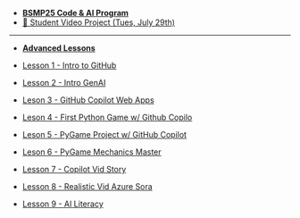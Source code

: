 * [**BSMP25 Code & AI Program**](/2025/README.md)
* [🚀 Student Video Project (Tues, July 29th)](/2025/program/final_projects.md)

-----
* [**Advanced Lessons**](/2025/adv/lesson_summary.md)

* [Lesson 1 - Intro to GitHub](/2025/adv/lesson1/lesson1.md)
* [Lesson 2 - Intro GenAI](/2025/adv/lesson2/lesson2.md)
* [Leson 3 - GitHub Copilot Web Apps](/2025/adv/lesson3/lesson3.md)
* [Leson 4 - ​​First Python Game w/ Github Copilo](/2025/adv/lesson4/lesson4.md)
* [Leson 5 - PyGame Project w/ GitHub Copilot](/2025/adv/lesson5/lesson5.md)
* [Leson 6 - PyGame Mechanics Master](/2025/adv/lesson6/lesson6.md) 
* [Lesson 7 - Copilot Vid Story](/2025/adv/lesson7/lesson7.md)
* [Lesson 8 - Realistic Vid Azure Sora](/2025/adv/lesson8/lesson8.md)
* [Lesson 9 - AI Literacy](/2025/adv/lesson9/lesson9.md)
  
<!--
---  
* [**Week 3 - Storytelling with AI**](/dev25/storytelling_with_ai/week3_storytelling_with_ai.md)
  * * [AI 4 Good Story Ideas](/dev25/storytelling_with_ai/AI4Good_story_ideas.md)
  * * [Prompt Engineering](/dev25/storytelling_with_ai/prompt_engineering_guide.md)
* [Lesson 7 - Copilot Vid Story](/dev25/lesson7/prod/lesson7.md)
  * [in class activity](/dev25/lesson7/prod/demo_inclass_dogs.md)
  * <details>
<summary>Support / Guides</summary>

    * [activity guide](/dev25/lesson7/prod/activity_worksheet.md)
    * [activity guide - detailed](/dev25/lesson7/prod/worksheet2.md)
    * [instructor guide](/dev25/lesson7/prod/instructor_guide.md)
    * [other examples](/dev25/lesson7/prod/other_examples.md)
  </details>


* [**Lesson 8 - Realistic Vid Azure Sora**](/2025/adv/lesson8/lesson8.md)
* * [In Class 1 - Explore Azure/Sora](/dev25/lesson8/prod/sora_prompts.md)
* * [In Class 2 - Chill Dogs story](/dev25/lesson8/prod/sora_dogs_demo.md)
* * [Activity Worksheet](/dev25/lesson8/prod/demo.md)
* [Lesson 9 - AI Literacy](/2025/adv/lesson9/lesson9.md)
* * [Activity 3. Ethics Roleplay](/2025/adv/lesson9/activity3.md)
-->

<!--
* [Template](/2025/adv/template.md)
-->


<!--
---  
* [**Storytelling with AI**](/dev25/storytelling_with_ai/week3_storytelling_with_ai.md)
  * * [AI 4 Good Story Ideas](/dev25/storytelling_with_ai/AI4Good_story_ideas.md)
  * * [Prompt Engineering](/dev25/storytelling_with_ai/prompt_engineering_guide.md)
* [Lesson 7 - Copilot Vid Story](/dev25/lesson7/prod/lesson7.md)
  * [in class activity](/dev25/lesson7/prod/demo_inclass_dogs.md)
  * <details>
<summary>Support / Guides</summary>

    * [activity guide](/dev25/lesson7/prod/activity_worksheet.md)
    * [activity guide - detailed](/dev25/lesson7/prod/worksheet2.md)
    * [instructor guide](/dev25/lesson7/prod/instructor_guide.md)
    * [other examples](/dev25/lesson7/prod/other_examples.md)
  </details>

---
* [Lesson 8 - Realistic Vid Azure Sora](/dev25/lesson8/prod/lesson8.md)
* * [In Class 1 - Explore Azure/Sora](/dev25/lesson8/prod/sora_prompts.md)
* * [In Class 2 - Chill Dogs story](/dev25/lesson8/prod/sora_dogs_demo.md)
* * [Activity Worksheet](/dev25/lesson8/prod/demo.md)
---
* [Lesson 9 - AI Literacy](/dev25/lesson9/prod/lesson9.md)
* * [Activity 3. Ethics Roleplay](/dev25/lesson9/prod/activity3.md)
-->



<!--
-----------
* [Course Lesson Overviews](/dev25/lesson_summary.md)
* [🚀 Student Video Project (last Tues of Chapter BSMP)](/dev25/program2025/final_projects.md)  

---  
* [Lesson 7 - Copilot Vid Story](/dev25/lesson7/prod/lesson7.md)
  * [in class activity](/dev25/lesson7/prod/demo_inclass_dogs.md)
  * <details>
<summary>Support / Guides</summary>

    * [activity guide](/dev25/lesson7/prod/activity_worksheet.md)
    * [activity guide - detailed](/dev25/lesson7/prod/worksheet2.md)
    * [instructor guide](/dev25/lesson7/prod/instructor_guide.md)
    * [other examples](/dev25/lesson7/prod/other_examples.md)
  </details>

---
* [Lesson 8 - Realistic Vid Azure Sora](/dev25/lesson8/prod/lesson8.md)
* * [In Class 1 - Explore Azure/Sora](/dev25/lesson8/prod/sora_prompts.md)
* * [In Class 2 - Chill Dogs story](/dev25/lesson8/prod/sora_dogs_demo.md)
* * [Activity Worksheet](/dev25/lesson8/prod/demo.md)
---
* [Lesson 9 - AI Literacy](/dev25/lesson9/prod/lesson9.md)
* * [Activity 3. Ethics Roleplay](/dev25/lesson9/prod/activity3.md)


--------
* [**Storytelling with AI**](/dev25/storytelling_with_ai/week3_storytelling_with_ai.md)
  * * [AI 4 Good Story Ideas](/dev25/storytelling_with_ai/AI4Good_story_ideas.md)
  * * [Prompt Engineering](/dev25/storytelling_with_ai/prompt_engineering_guide.md)
---  
* [Lesson 7](/dev25/lesson7/lesson7.md)
  * [demo](/dev25/lesson7/demo_inclass_dogs.md)
  * [activity guide](/dev25/lesson7/activity_worksheet.md)
---
* [Lesson 8](/dev25/lesson8/lesson8.md)
* * [example prompts](/dev25/lesson8/example_prompts.md)
---
* [Lesson 9 - AI Literacy](/dev25/lesson9/prod/lesson9.md)
* * [Activity 3. Ethics Roleplay](/dev25/lesson9/prod/activity3.md)


===
* * *prod*
* * * [In Class Lesson](/dev25/lesson9/prod/lesson9.md)
===
* * *dev*
* * * [Lesson 9](/dev25/lesson9/dev/lesson9.md)
* * * [Activity](/dev25/lesson9/dev/activity.md)
* * * [Instructors Guide](/dev25/lesson9/dev/instructor_guide.md)
===
* * *activities*
* * * [activity 1](/dev25/lesson9/dev/activity1.md)
* * * [activity 2](/dev25/lesson9/dev/activity2.md)
* * * [activity 3](/dev25/lesson9/dev/activity3.md)

* * *archive*
* * * [lesson9](/dev25/lesson9/archive/lesson9.md)
* * * [dev1](/dev25/lesson9/archive/dev.md)
* * * [dev2](/dev25/lesson9/archive/dev2.md)
* * * [dev3](/dev25/lesson9/archive/dev3.md)
* * * [dev4](/dev25/lesson9/archive/dev4.md)
* * * [dev5](/dev25/lesson9/archive/dev5.md)
* * * [template](/dev25/lesson9/archive/template.md)

* [Lesson 7](/dev25/lesson7/lesson7.md)
  * [demo - chill](/dev25/lesson7/demo_inclass_dogs.md)
    * [dev - demo - chill dogs](/dev25/lesson7/demo_activity_dogs.md)
  * [activity guide](/dev25/lesson7/activity_worksheet.md)
  * [activity guide - v2](/dev25/lesson7/worksheet2.md)

-->


<!--
* **Storytelling with AI**
  * [AI 4 Good Story Ideas](/dev25/storytelling_with_ai/AI4Good_story_ideas.md)
  * [Prompt Engineering](/dev25/storytelling_with_ai/prompt_engineering_guide.md)
* [Lesson 7](/dev25/lesson7/lesson7.md)
  * [demo - chill](/dev25/lesson7/demo_inclass_dogs.md)
    * [dev - demo - chill dogs](/dev25/lesson7/demo_activity_dogs.md)
  * [activity guide](/dev25/lesson7/activity_worksheet.md)
  * [activity guide - v2](/dev25/lesson7/worksheet2.md)



----
* **🔥Student Video Project Requirements and Presentation**
  * [Lesson 8 - Final Project Prep](/lessons/student_video_project/README_early.md)
  * [Lesson 9 - Student Video Project Presentation](/lessons/student_video_project/final_projects.md)


-----

* [Course Lesson Overviews](/dev25/lesson_summary.md)
* [🚀 Student Video Project (last Tues of Chapter BSMP)](/lessons/student_video_project/final_projects.md)  

* [Lesson 1](/lessons/lesson1/lesson1.md)

* [Lesson 2](/lessons/lesson2/lesson2.md)
* [Lesson 3](/lessons/lesson3/lesson3.md)
* [Streamlit Games](lessons/lesson3/streamlitgames.md)
* [lesson 4](/lessons/lesson4/lesson4.md)
-->

<!--* [Lesson 4](/lessons/lesson4/lesson4_early.md)
  * [lesson 4](/lessons/lesson4/lesson4.md)
* [Lesson 5](/lessons/lesson5/lesson5_early.md) -->
<!--  * [⚠️ lesson 5 - in class](lessons/lesson5/lesson5.md) -->
<!--
* [Lesson 6](/lessons/lesson6/lesson6_early.md)
* [Lesson 7](/lessons/lesson7/lesson7_early.md)
* **🔥Student Video Project Requirements and Presentation**
  * [Lesson 8 - Final Project Prep](/lessons/student_video_project/README_early.md)
  * [Lesson 9 - Student Video Project Presentation](/lessons/student_video_project/final_projects.md)
-->